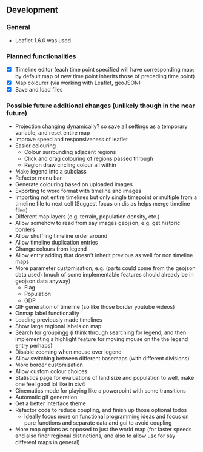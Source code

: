 ## Development

### General
- Leaflet 1.6.0 was used

### Planned functionalities
- [x] Timeline editor (each time point specified will have corresponding map; by default map of new time point inherits those of preceding time point)
- [x] Map colourer (via working with Leaflet, geoJSON)
- [x] Save and load files

### Possible future additional changes (unlikely though in the near future)
- Projection changing dynamically? so save all settings as a temporary variable, and reset entire map
- Improve speed and responsiveness of leaflet
- Easier colouring
  - Colour surrounding adjacent regions
  - Click and drag colouring of regions passed through
  - Region draw circling colour all within
- Make legend into a subclass
- Refactor menu bar
- Generate colouring based on uploaded images
- Exporting to word format with timeline and images
- Importing not entire timelines but only single timepoint or multiple from a timeline file to next cell (Suggest focus on dis as helps merge timeline files)
- Different map layers (e.g. terrain, population density, etc.)
- Allow somehow to read from say images geojson, e.g. get historic borders
- Allow shuffling timeline order around
- Allow timeline duplication entries
- Change colours from legend
- Allow entry adding that doesn't inherit previous as well for non timeline maps
- More parameter customisation, e.g. (parts could come from the geojson data used) (much of some implementable features should already be in geojson data anyway)
  - Flag
  - Population
  - GDP
- GIF generation of timeline (so like those border youtube videos)
- Onmap label functionality
- Loading previously made timelines
- Show large regional labels on map
- Search for groupingg (i think through searching for legend, and then implementing a highlight feature for moving mouse on the the legend entry perhaps)
- Disable zooming when mouse over legend
- Allow switching between different basemaps (with different divisions)
- More border customisation
- Allow custom colour choices
- Statistics page for evaluations of land size and population to well, make one feel good lol like in civ4
- Cinematics mode for playing like a powerpoint with some transitions
- Automatic gif generation
- Get a better interface theme
- Refactor code to reduce coupling, and finish up those optional todos
  - Ideally focus more on functional programming ideas and focus on pure functions and separate data and gui to avoid coupling
- More map options as opposed to just the world map (for faster speeds and also finer regional distinctions, and also to allow use for say different maps in general)
